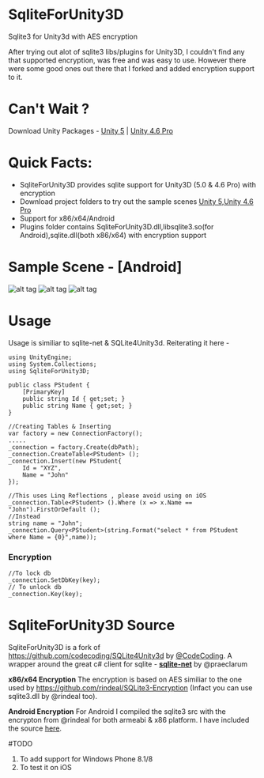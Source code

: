 # SqliteForUnity3D
Sqlite3 for Unity3d with AES encryption

After trying out alot of sqlite3 libs/plugins for Unity3D, I couldn't find any that supported encryption, was free and was easy to use. However there were some good ones out there that I forked and added encryption support to it.

# Can't Wait ?
Download Unity Packages - [Unity 5](https://github.com/shreks7/SqliteForUnity3D/blob/master/UnityPackages/SqliteForUnity3D.unitypackage) | [Unity 4.6 Pro](https://github.com/shreks7/SqliteForUnity3D/blob/master/UnityPackages/Sqlite3ForUnity3D46.unitypackage)

# Quick Facts: 
- SqliteForUnity3D provides sqlite support for Unity3D (5.0 & 4.6 Pro) with encryption
- Download project folders to try out the sample scenes [Unity 5](https://github.com/shreks7/SqliteForUnity3D/tree/master/SqliteForUnity3D-Unity5Project),[Unity 4.6 Pro](https://github.com/shreks7/SqliteForUnity3D/tree/master/SqliteForUnity3D_4_6_Pro)
- Support for x86/x64/Android
- Plugins folder contains SqliteForUnity3D.dll,libsqlite3.so(for Android),sqlite.dll(both x86/x64) with encryption support


# Sample Scene - [Android]
![alt tag](https://root2games.appspot.com/file/git/sqliteA.png)
![alt tag](https://root2games.appspot.com/file/git/sqliteB.png)
![alt tag](https://root2games.appspot.com/file/git/sqliteC.png)

# Usage
Usage is similiar to sqlite-net & SQLite4Unity3d. Reiterating it here -
```
using UnityEngine;
using System.Collections;
using SqliteForUnity3D;

public class PStudent {
	[PrimaryKey]
	public string Id { get;set; }
	public string Name { get;set; }
}

//Creating Tables & Inserting
var factory = new ConnectionFactory();
.....
_connection = factory.Create(dbPath);
_connection.CreateTable<PStudent> ();
_connection.Insert(new PStudent{
    Id = "XYZ",
    Name = "John"
});

//This uses Linq Reflections , please avoid using on iOS
_connection.Table<PStudent> ().Where (x => x.Name == "John").FirstOrDefault ();
//Instead
string name = "John";
_connection.Query<PStudent>(string.Format("select * from PStudent where Name = {0}",name));
```

### Encryption
```
//To lock db
_connection.SetDbKey(key);
// To unlock db
_connection.Key(key);
```

# SqliteForUnity3D Source
SqliteForUnity3D is a fork of https://github.com/codecoding/SQLite4Unity3d by [@CodeCoding](https://github.com/codecoding). A wrapper around the great c# client for sqlite - **[sqlite-net](https://github.com/praeclarum/sqlite-net)** by @praeclarum

**x86/x64 Encryption**
The encryption is based on AES similiar to the one used by https://github.com/rindeal/SQLite3-Encryption (Infact you can use sqlite3.dll by @rindeal too).

**Android Encryption**
For Android I compiled the sqlite3 src with the encrypton from @rindeal for both armeabi & x86 platform. I have included the source [here](https://github.com/shreks7/AndroidSqlite3Encrypted).

#TODO
1. To add support for Windows Phone 8.1/8
2. To test it on iOS


